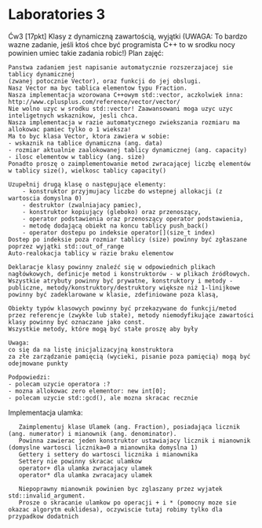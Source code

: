 # Laboratories 3

Ćw3 [17pkt] Klasy z dynamiczną zawartością, wyjątki (UWAGA: To bardzo wazne zadanie, jeśli ktoś chce być programista C++ to w srodku nocy powinien umiec takie zadania robic!)
Plan zajęć:

    Panstwa zadaniem jest napisanie automatycznie rozszerzajacej sie tablicy dynamicznej
    (zwanej potocznie Vector), oraz funkcji do jej obslugi.
    Nasz Vector ma byc tablica elementow typu Fraction.
    Nasza implementacja wzorowana C++owym std::vector, aczkolwiek inna: http://www.cplusplus.com/reference/vector/vector/
    Nie wolno uzyc w srodku std::vector! Zaawansowani moga uzyc uzyc inteligetnych wskaznikow, jesli chca.
    Nasza implementacja w razie automatycznego zwiekszania rozmiaru ma allokowac pamiec tylko o 1 wieksza!
    Ma to byc klasa Vector, ktora zawiera w sobie:
    - wskaznik na tablice dynamiczna (ang. data)
    - rozmiar aktualnie zaalokowanej tablicy dynamicznej (ang. capacity)
    - ilosc elementow w tablicy (ang. size)
    Ponadto proszę o zaimplementowanie metod zwracającej liczbę elementów w tablicy size(), wielkosc tablicy capacity()

    Uzupełnij drugą klasę o następujące elementy:
        - konstruktor przyjmujacy liczbe do wstepnej allokacji (z wartoscia domyslna 0)
        - destruktor (zwalniajacy pamiec),
        - konstruktor kopiujący (gleboko) oraz przenoszący,
        - operator podstawienia oraz przenoszący operator podstawienia,
        - metodę dodającą obiekt na koncu tablicy push_back()
        - operator dostepu po indeksie operator[](size_t index)
    Dostep po indeksie poza rozmiar tablicy (size) powinny być zgłaszane poprzez wyjątki std::out_of_range
    Auto-realokacja tablicy w razie braku elementow

    Deklaracje klasy powinny znaleźć się w odpowiednich plikach nagłówkowych, definicje metod i konstruktorów - w plikach źródłowych.
    Wszystkie atrybuty powinny być prywatne, konstruktory i metody - publiczne, metody/konstruktory/destruktory większe niż 1-linijkowe powinny być zadeklarowane w klasie, zdefiniowane poza klasą,

    Obiekty typów klasowych powinny być przekazywane do funkcji/metod przez referencje (zwykłe lub stałe), metody niemodyfikujące zawartości klasy powinny być oznaczane jako const.
    Wszystkie metody, które mogą być stałe proszę aby były

    Uwaga:
    co się da na listę inicjalizacyjną konstruktora
    za złe zarządzanie pamięcią (wycieki, pisanie poza pamięcią) mogą być odejmowane punkty

    Podpowiedzi:
    - polecam uzycie operatora :?
    - mozna allokowac zero elementor: new int[0];
    - polecam uzycie std::gcd(), ale mozna skracac recznie

Implementacja ulamka:

       Zaimplementuj klase Ulamek (ang. Fraction), posiadająca licznik (ang. numerator) i mianownik (ang. denominator).
       Powinna zawierac jeden konstruktor ustawiajacy licznik i mianownik (domyslne wartosci licznika=0 a mianownika domyslna 1)
       Gettery i settery do wartosci licznika i mianownika
       Settery nie powinny skracac ulamkow
       operator+ dla ulamka zwracajacy ulamek
       operator* dla ulamka zwracajacy ulamek
       
       Niepoprawny mianownik powinien byc zglaszany przez wyjatek std::invalid_argument.
       Prosze o skracanie ulamkow po operacji + i * (pomocny moze sie okazac algorytm euklidesa), oczywiscie tutaj robimy tylko dla przypadkow dodatnich
      
